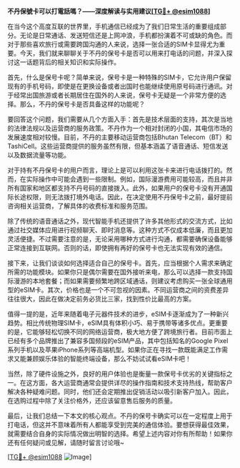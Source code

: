 **不丹保號卡可以打電話嗎？——深度解读与实用建议[[TG💪+ @esim1088](https://t.me/s/esim1088)]**

在当今这个高度互联的世界里，手机通信已经成为了我们日常生活的重要组成部分。无论是日常通话、发送短信还是上网冲浪，手机都扮演着不可或缺的角色。而对于那些喜欢旅行或需要跨国沟通的人来说，选择一张合适的SIM卡显得尤为重要。今天，我们就来聊聊关于不丹的保号卡是否可以用来打电话的问题，并深入探讨这一话题背后的相关知识和实际操作。

首先，什么是保号卡呢？简单来说，保号卡是一种特殊的SIM卡，它允许用户保留现有的手机号码，即使是在更换设备或者出国时也能继续使用原号码进行通讯。对于经常出国旅游或者长期居住在国外的人来说，保号卡无疑是一个非常方便的选择。那么，不丹的保号卡是否具备这样的功能呢？

要回答这个问题，我们需要从几个方面入手：首先是技术层面的支持，其次是当地的法律法规以及运营商的服务政策。不丹作为一个相对封闭的小国，其电信市场的发展速度相对较慢。目前，不丹的主要移动运营商包括Bhutan Telecom（BT）和TashiCell。这些运营商提供的服务虽然有限，但基本涵盖了语音通话、短信发送以及数据流量等功能。

对于持有不丹保号卡的用户而言，理论上是可以利用这张卡来进行电话拨打的。然而，在实际操作中可能会遇到一些限制。例如，国际漫游费用可能较高，而且并非所有国家和地区都支持不丹号码的直接拨入。此外，如果用户的保号卡没有开通国际长途权限，则无法拨打境外电话。因此，在决定使用不丹保号卡之前，最好提前咨询相关运营商，了解具体的收费标准和服务范围。

除了传统的语音通话之外，现代智能手机还提供了许多其他形式的交流方式，比如通过社交媒体应用进行视频聊天、即时消息等。这种方式不仅成本低廉，而且更加灵活便捷。不过需要注意的是，无论采用哪种方式进行沟通，都需要确保设备能够正常连接到互联网。否则的话，即使拥有再好的保号卡也无法实现有效的通信。

接下来，让我们谈谈如何选择适合自己的保号卡。首先，应当根据个人需求来确定所需的功能模块。如果你只是偶尔需要在国外接听来电，那么可以选择一款支持国际漫游的本地套餐；而如果需要频繁地跨区域通话，则建议考虑购买一张全球通用型的eSIM卡。其次，价格也是一个不可忽视的因素。不同运营商之间的资费差异往往很大，因此在做决定前务必货比三家，找到性价比最高的方案。

值得一提的是，近年来随着电子元器件技术的进步，eSIM卡逐渐成为了一种新兴趋势。相比传统物理SIM卡，eSIM具有体积小巧、易于携带等诸多优点。更重要的是，它能够轻松切换不同的网络运营商，极大地方便了跨境旅行者。目前市面上已经有多个品牌推出了兼容多国频段的eSIM产品，其中包括知名的Google Pixel系列手机以及苹果iPhone系列等高端机型。如果你正在寻找一款既能满足工作需求又能兼顾娱乐体验的智能终端设备，那么不妨试试看eSIM卡吧！

当然，除了硬件设施之外，良好的用户体验也是衡量一款保号卡优劣的关键指标之一。在这方面，各大运营商通常会提供详尽的操作指南和技术支持热线，帮助客户解决各种疑难问题。同时，他们还会定期推出促销活动以吸引新客户加入。因此，在选购过程中除了关注价格外，还应该留意售后服务的质量。

最后，让我们总结一下本文的核心观点。不丹的保号卡确实可以在一定程度上用于打电话，但这并不意味着所有人都能享受到完美的通信体验。要想获得最佳效果，就需要结合自身的实际情况做出明智的选择。希望上述内容对你有所帮助！如果你还有任何疑问或见解，请随时留言讨论哦~

[[TG💪+ @esim1088](https://t.me/s/esim1088) ![Image](https://i.postimg.cc/4NQfJmqS/Snipaste-2025-05-13-00-14-12.png)]